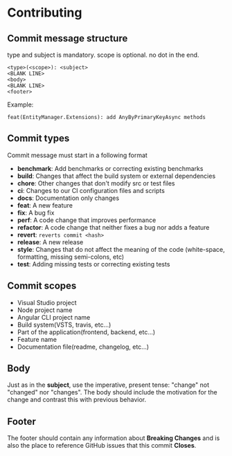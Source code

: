 # Contributing

## Commit message structure

type and subject is mandatory.
scope is optional.
no dot in the end.

```
<type>(<scope>): <subject>
<BLANK LINE>
<body>
<BLANK LINE>
<footer>
```

Example:

```
feat(EntityManager.Extensions): add AnyByPrimaryKeyAsync methods
```

## Commit types

Commit message must start in a following format

- **benchmark**: Add benchmarks or correcting existing benchmarks
- **build**: Changes that affect the build system or external dependencies
- **chore**: Other changes that don't modify src or test files
- **ci**: Changes to our CI configuration files and scripts
- **docs**: Documentation only changes
- **feat**: A new feature
- **fix**: A bug fix
- **perf**: A code change that improves performance
- **refactor**: A code change that neither fixes a bug nor adds a feature
- **revert**: `reverts commit <hash>`
- **release**: A new release
- **style**: Changes that do not affect the meaning of the code (white-space, formatting, missing semi-colons, etc)
- **test**: Adding missing tests or correcting existing tests

## Commit scopes

- Visual Studio project
- Node project name
- Angular CLI project name
- Build system(VSTS, travis, etc...)
- Part of the application(frontend, backend, etc...)
- Feature name
- Documentation file(readme, changelog, etc...)

## Body
Just as in the **subject**, use the imperative, present tense: "change" not "changed" nor "changes".
The body should include the motivation for the change and contrast this with previous behavior.

## Footer
The footer should contain any information about **Breaking Changes** and is also the place to
reference GitHub issues that this commit **Closes**.
